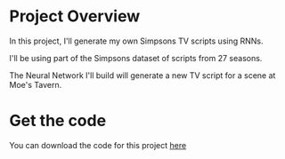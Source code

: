 # Project Overview
In this project, I'll generate my own Simpsons TV scripts using RNNs. 

I'll be using part of the Simpsons dataset of scripts from 27 seasons. 

The Neural Network I'll build will generate a new TV script for a scene at Moe's Tavern.

# Get the code
You can download the code for this project [here](https://tugan0329.bitbucket.io/downloads/udacity/dl/tv_script.zip)